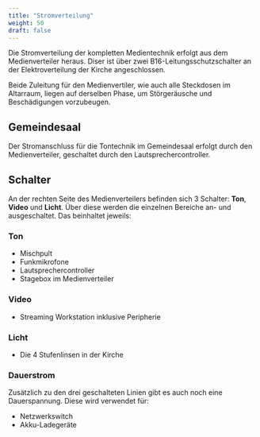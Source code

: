 ```yaml
---
title: "Stromverteilung"
weight: 50
draft: false
---
```


Die Stromverteilung der kompletten Medientechnik erfolgt aus dem Medienverteiler heraus.
Diser ist über zwei B16-Leitungsschutzschalter an der Elektroverteilung der Kirche angeschlossen.

Beide Zuleitung für den Medienvertiler, wie auch alle Steckdosen im Altarraum, liegen auf derselben Phase, um Störgeräusche und Beschädigungen vorzubeugen.

## Gemeindesaal

Der Stromanschluss für die Tontechnik im Gemeindesaal erfolgt durch den Medienverteiler, geschaltet durch den Lautsprechercontroller.

## Schalter

An der rechten Seite des Medienverteilers befinden sich 3 Schalter: **Ton**, **Video** und **Licht**.
Über diese werden die einzelnen Bereiche an- und ausgeschaltet.
Das beinhaltet jeweils:

### Ton

- Mischpult
- Funkmikrofone
- Lautsprechercontroller
- Stagebox im Medienverteiler

### Video

- Streaming Workstation inklusive Peripherie

### Licht

- Die 4 Stufenlinsen in der Kirche

### Dauerstrom

Zusätzlich zu den drei geschalteten Linien gibt es auch noch eine Dauerspannung.
Diese wird verwendet für:

- Netzwerkswitch
- Akku-Ladegeräte
